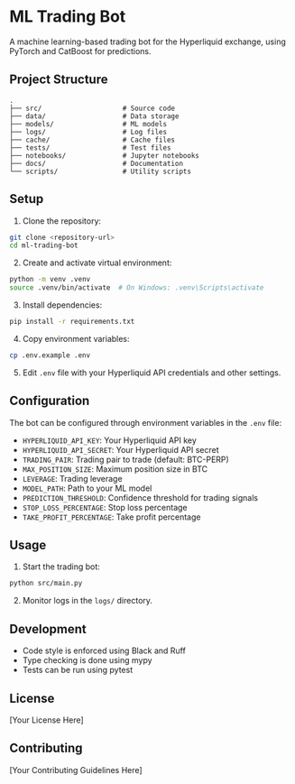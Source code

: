 # ML Trading Bot

A machine learning-based trading bot for the Hyperliquid exchange, using PyTorch and CatBoost for predictions.

## Project Structure

```
.
├── src/                    # Source code
├── data/                   # Data storage
├── models/                 # ML models
├── logs/                   # Log files
├── cache/                  # Cache files
├── tests/                  # Test files
├── notebooks/              # Jupyter notebooks
├── docs/                   # Documentation
└── scripts/                # Utility scripts
```

## Setup

1. Clone the repository:
```bash
git clone <repository-url>
cd ml-trading-bot
```

2. Create and activate virtual environment:
```bash
python -m venv .venv
source .venv/bin/activate  # On Windows: .venv\Scripts\activate
```

3. Install dependencies:
```bash
pip install -r requirements.txt
```

4. Copy environment variables:
```bash
cp .env.example .env
```

5. Edit `.env` file with your Hyperliquid API credentials and other settings.

## Configuration

The bot can be configured through environment variables in the `.env` file:

- `HYPERLIQUID_API_KEY`: Your Hyperliquid API key
- `HYPERLIQUID_API_SECRET`: Your Hyperliquid API secret
- `TRADING_PAIR`: Trading pair to trade (default: BTC-PERP)
- `MAX_POSITION_SIZE`: Maximum position size in BTC
- `LEVERAGE`: Trading leverage
- `MODEL_PATH`: Path to your ML model
- `PREDICTION_THRESHOLD`: Confidence threshold for trading signals
- `STOP_LOSS_PERCENTAGE`: Stop loss percentage
- `TAKE_PROFIT_PERCENTAGE`: Take profit percentage

## Usage

1. Start the trading bot:
```bash
python src/main.py
```

2. Monitor logs in the `logs/` directory.

## Development

- Code style is enforced using Black and Ruff
- Type checking is done using mypy
- Tests can be run using pytest

## License

[Your License Here]

## Contributing

[Your Contributing Guidelines Here]